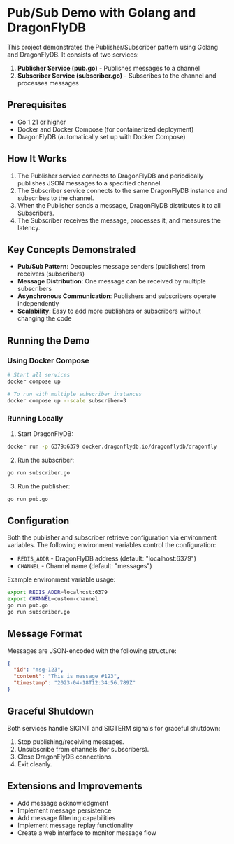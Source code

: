 # Pub/Sub Demo with Golang and DragonFlyDB

This project demonstrates the Publisher/Subscriber pattern using Golang and DragonFlyDB. It consists of two services:

1. **Publisher Service (pub.go)** - Publishes messages to a channel
2. **Subscriber Service (subscriber.go)** - Subscribes to the channel and processes messages

## Prerequisites

- Go 1.21 or higher
- Docker and Docker Compose (for containerized deployment)
- DragonFlyDB (automatically set up with Docker Compose)

## How It Works

1. The Publisher service connects to DragonFlyDB and periodically publishes JSON messages to a specified channel.
2. The Subscriber service connects to the same DragonFlyDB instance and subscribes to the channel.
3. When the Publisher sends a message, DragonFlyDB distributes it to all Subscribers.
4. The Subscriber receives the message, processes it, and measures the latency.

## Key Concepts Demonstrated

- **Pub/Sub Pattern**: Decouples message senders (publishers) from receivers (subscribers)
- **Message Distribution**: One message can be received by multiple subscribers
- **Asynchronous Communication**: Publishers and subscribers operate independently
- **Scalability**: Easy to add more publishers or subscribers without changing the code

## Running the Demo

### Using Docker Compose

```bash
# Start all services
docker compose up

# To run with multiple subscriber instances
docker compose up --scale subscriber=3
```

### Running Locally

1. Start DragonFlyDB:
```bash
docker run -p 6379:6379 docker.dragonflydb.io/dragonflydb/dragonfly
```

2. Run the subscriber:
```bash
go run subscriber.go
```

3. Run the publisher:
```bash
go run pub.go
```

## Configuration

Both the publisher and subscriber retrieve configuration via environment variables. The following environment variables control the configuration:

- `REDIS_ADDR` - DragonFlyDB address (default: "localhost:6379")
- `CHANNEL` - Channel name (default: "messages")

Example environment variable usage:
```bash
export REDIS_ADDR=localhost:6379
export CHANNEL=custom-channel
go run pub.go
go run subscriber.go
```

## Message Format

Messages are JSON-encoded with the following structure:

```json
{
  "id": "msg-123",
  "content": "This is message #123",
  "timestamp": "2023-04-18T12:34:56.789Z"
}
```

## Graceful Shutdown

Both services handle SIGINT and SIGTERM signals for graceful shutdown:

1. Stop publishing/receiving messages.
2. Unsubscribe from channels (for subscribers).
3. Close DragonFlyDB connections.
4. Exit cleanly.

## Extensions and Improvements

- Add message acknowledgment
- Implement message persistence
- Add message filtering capabilities
- Implement message replay functionality
- Create a web interface to monitor message flow